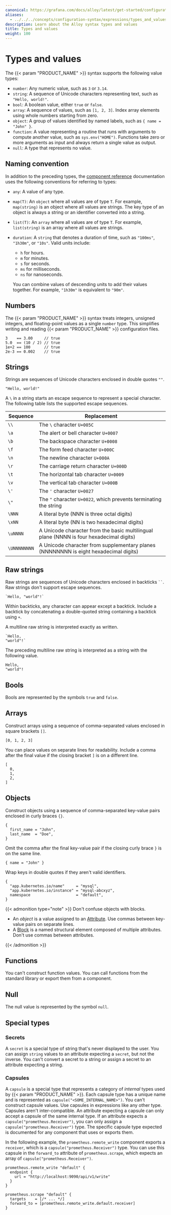 ```yaml
---
canonical: https://grafana.com/docs/alloy/latest/get-started/configuration-syntax/expressions/types_and_values/
aliases:
  - ../../../concepts/configuration-syntax/expressions/types_and_values/ # /docs/alloy/latest/concepts/configuration-syntax/expressions/types_and_values/
description: Learn about the Alloy syntax types and values
title: Types and values
weight: 100
---
```


# Types and values

The {{< param "PRODUCT_NAME" >}} syntax supports the following value types:

* `number`: Any numeric value, such as `3` or `3.14`.
* `string`: A sequence of Unicode characters representing text, such as `"Hello, world!"`.
* `bool`: A boolean value, either `true` or `false`.
* `array`: A sequence of values, such as `[1, 2, 3]`. Index array elements using whole numbers starting from zero.
* `object`: A group of values identified by named labels, such as `{ name = "John" }`.
* `function`: A value representing a routine that runs with arguments to compute another value, such as `sys.env("HOME")`.
  Functions take zero or more arguments as input and always return a single value as output.
* `null`: A type that represents no value.

## Naming convention

In addition to the preceding types, the [component reference][] documentation uses the following conventions for referring to types:

* `any`: A value of any type.
* `map(T)`: An `object` where all values are of type `T`.
  For example, `map(string)` is an object where all values are strings.
  The key type of an object is always a string or an identifier converted into a string.
* `list(T)`: An `array` where all values are of type `T`.
  For example, `list(string)` is an array where all values are strings.
* `duration`: A `string` that denotes a duration of time, such as `"100ms"`, `"1h30m"`, or `"10s"`.
  Valid units include:

  * `h` for hours.
  * `m` for minutes.
  * `s` for seconds.
  * `ms` for milliseconds.
  * `ns` for nanoseconds.

  You can combine values of descending units to add their values together.
  For example, `"1h30m"` is equivalent to `"90m"`.

## Numbers

The {{< param "PRODUCT_NAME" >}} syntax treats integers, unsigned integers, and floating-point values as a single `number` type.
This simplifies writing and reading {{< param "PRODUCT_NAME" >}} configuration files.

```alloy
3    == 3.00     // true
5.0  == (10 / 2) // true
1e+2 == 100      // true
2e-3 == 0.002    // true
```

## Strings

Strings are sequences of Unicode characters enclosed in double quotes `""`.

```alloy
"Hello, world!"
```

A `\` in a string starts an escape sequence to represent a special character.
The following table lists the supported escape sequences.

| Sequence     | Replacement                                                                             |
| ------------ | --------------------------------------------------------------------------------------- |
| `\\`         | The `\` character `U+005C`                                                              |
| `\a`         | The alert or bell character `U+0007`                                                    |
| `\b`         | The backspace character `U+0008`                                                        |
| `\f`         | The form feed character `U+000C`                                                        |
| `\n`         | The newline character `U+000A`                                                          |
| `\r`         | The carriage return character `U+000D`                                                  |
| `\t`         | The horizontal tab character `U+0009`                                                   |
| `\v`         | The vertical tab character `U+000B`                                                     |
| `\'`         | The `'` character `U+0027`                                                              |
| `\"`         | The `"` character `U+0022`, which prevents terminating the string                       |
| `\NNN`       | A literal byte (NNN is three octal digits)                                              |
| `\xNN`       | A literal byte (NN is two hexadecimal digits)                                           |
| `\uNNNN`     | A Unicode character from the basic multilingual plane (NNNN is four hexadecimal digits) |
| `\UNNNNNNNN` | A Unicode character from supplementary planes (NNNNNNNN is eight hexadecimal digits)    |

## Raw strings

Raw strings are sequences of Unicode characters enclosed in backticks ``` `` ```.
Raw strings don't support escape sequences.

```alloy
`Hello, "world"!`
```

Within backticks, any character can appear except a backtick.
Include a backtick by concatenating a double-quoted string containing a backtick using `+`.

A multiline raw string is interpreted exactly as written.

```alloy
`Hello,
"world"!`
```

The preceding multiline raw string is interpreted as a string with the following value.

```string
Hello,
"world"!
```

## Bools

Bools are represented by the symbols `true` and `false`.

## Arrays

Construct arrays using a sequence of comma-separated values enclosed in square brackets `[]`.

```alloy
[0, 1, 2, 3]
```

You can place values on separate lines for readability.
Include a comma after the final value if the closing bracket `]` is on a different line.

```alloy
[
  0,
  1,
  2,
]
```

## Objects

Construct objects using a sequence of comma-separated key-value pairs enclosed in curly braces `{}`.

```alloy
{
  first_name = "John",
  last_name  = "Doe",
}
```

Omit the comma after the final key-value pair if the closing curly brace `}` is on the same line.

```alloy
{ name = "John" }
```

Wrap keys in double quotes if they aren't valid identifiers.

```alloy
{
  "app.kubernetes.io/name"     = "mysql",
  "app.kubernetes.io/instance" = "mysql-abcxyz",
  namespace                    = "default",
}
```

{{< admonition type="note" >}}
Don't confuse objects with blocks.

* An _object_ is a value assigned to an [Attribute][]. Use commas between key-value pairs on separate lines.
* A [Block][] is a named structural element composed of multiple attributes. Don't use commas between attributes.

[Attribute]: ../../syntax/#attributes
[Block]: ../../syntax/#blocks
{{< /admonition >}}

## Functions

You can't construct function values.
You can call functions from the standard library or export them from a component.

## Null

The null value is represented by the symbol `null`.

## Special types

### Secrets

A `secret` is a special type of string that's never displayed to the user.
You can assign `string` values to an attribute expecting a `secret`, but not the inverse.
You can't convert a secret to a string or assign a secret to an attribute expecting a string.

### Capsules

A `capsule` is a special type that represents a category of _internal_ types used by {{< param "PRODUCT_NAME" >}}.
Each capsule type has a unique name and is represented as `capsule("<SOME_INTERNAL_NAME>")`.
You can't construct capsule values.
Use capsules in expressions like any other type.
Capsules aren't inter-compatible.
An attribute expecting a capsule can only accept a capsule of the same internal type.
If an attribute expects a `capsule("prometheus.Receiver")`, you can only assign a `capsule("prometheus.Receiver")` type.
The specific capsule type expected is documented for any component that uses or exports them.

In the following example, the `prometheus.remote_write` component exports a `receiver`, which is a `capsule("prometheus.Receiver")` type.
You can use this capsule in the `forward_to` attribute of `prometheus.scrape`, which expects an array of `capsule("prometheus.Receiver")`.

```alloy
prometheus.remote_write "default" {
  endpoint {
    url = "http://localhost:9090/api/v1/write"
  }
}

prometheus.scrape "default" {
  targets    = [/* ... */]
  forward_to = [prometheus.remote_write.default.receiver]
}
```

[component reference]: ../../../../reference/components/
